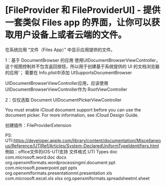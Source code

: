 #  [FileProvider 和 FileProviderUI] - 提供一套类似 Files app 的界面，让你可以获取用户设备上或者云端的文件。

在系统应用 “文件（Files App）” 中显示应用提供的文件。

1：基于  DocumentBrowser 的应用
使用UIDocumentBrowserViewController，这个视图控制并不包含返回按钮，所以用于创建基于系统提供的 UI 的文档浏览器的应用‘；
需要在 Info.plist中添加 UISupportsDocumentBrowser

UIDocumentBrowserViewController应用，应该使用UIDocumentBrowserViewController作为 RootViewController

2：仅仅选取 Document
UIDocumentPickerViewController

You must enable iCloud document support before you can use the document picker. For more information, see iCloud Design Guide.



创建插件：FileProviderExtension



 PS:
 UTI:https://developer.apple.com/library/content/documentation/Miscellaneous/Reference/UTIRef/Articles/System-DeclaredUniformTypeIdentifiers.html
 例如：office文件的iOS-UTI支持
 文件格式    UTI Types
 doc                com.microsoft.word.doc
 docx              org.openxmlformats.wordprocessingml.document
 ppt                 com.microsoft.powerpoint.ppt
 pptx               org.openxmlformats.presentationml.presentation
 xls                  com.microsoft.excel.xls
 xlsx                org.openxmlformats.spreadsheetml.sheet
